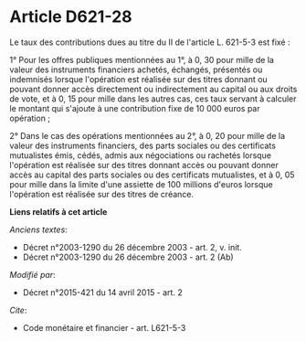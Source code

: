 # Article D621-28

Le taux des contributions dues au titre du II de l'article L. 621-5-3 est fixé : 

1° Pour les offres publiques mentionnées au 1°, à 0, 30 pour mille de la valeur des instruments financiers achetés, échangés,
présentés ou indemnisés lorsque l'opération est réalisée sur des titres donnant ou pouvant donner accès directement ou
indirectement au capital ou aux droits de vote, et à 0, 15 pour mille dans les autres cas, ces taux servant à calculer le
montant qui s'ajoute à une contribution fixe de 10 000 euros par opération ; 

2° Dans le cas des opérations mentionnées au 2°, à 0, 20 pour mille de la valeur des instruments financiers, des parts
sociales ou des certificats mutualistes émis, cédés, admis aux négociations ou rachetés lorsque l'opération est réalisée sur
des titres donnant accès ou pouvant donner accès au capital des parts sociales ou des certificats mutualistes, et à 0, 05
pour mille dans la limite d'une assiette de 100 millions d'euros lorsque l'opération est réalisée sur des titres de créance.

**Liens relatifs à cet article**

_Anciens textes_:

  - Décret n°2003-1290 du 26 décembre 2003 - art. 2, v. init.
  - Décret n°2003-1290 du 26 décembre 2003 - art. 2 (Ab)

_Modifié par_:

  - Décret n°2015-421 du 14 avril 2015 - art. 2

_Cite_:

  - Code monétaire et financier - art. L621-5-3
